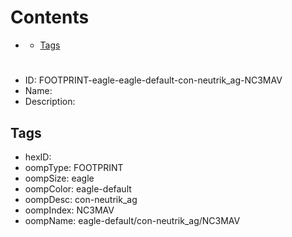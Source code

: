 



Contents
========

* [](#)
	* [Tags](#tags)

# 

- ID: FOOTPRINT-eagle-eagle-default-con-neutrik_ag-NC3MAV
- Name: 
- Description: 

## Tags

- hexID: 
- oompType: FOOTPRINT
- oompSize: eagle
- oompColor: eagle-default
- oompDesc: con-neutrik_ag
- oompIndex: NC3MAV
- oompName: eagle-default/con-neutrik_ag/NC3MAV
